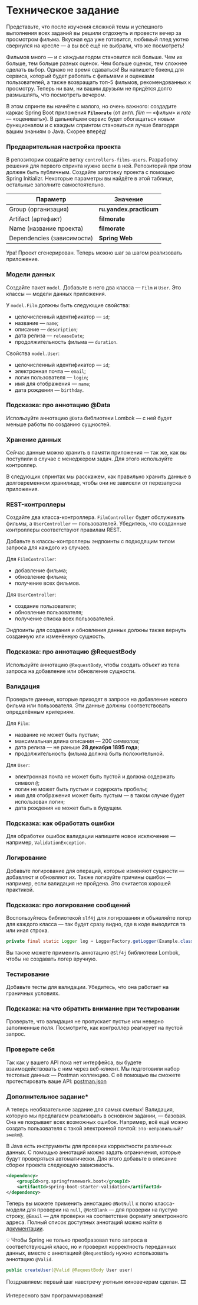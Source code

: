 # Техническое задание

Представьте, что после изучения сложной темы и успешного выполнения всех заданий вы решили отдохнуть и провести вечер за просмотром фильма. Вкусная еда уже готовится, любимый плед уютно свернулся на кресле — а вы всё ещё не выбрали, что же посмотреть!

Фильмов много — и с каждым годом становится всё больше. Чем их больше, тем больше разных оценок. Чем больше оценок, тем сложнее сделать выбор. Однако не время сдаваться! Вы напишете бэкенд для сервиса, который будет работать с фильмами и оценками пользователей, а также возвращать топ-5 фильмов, рекомендованных к просмотру. Теперь ни вам, ни вашим друзьям не придётся долго размышлять, что посмотреть вечером.

В этом спринте вы начнёте с малого, но очень важного: создадите каркас Spring Boot приложения **`Filmorate`** (от англ. *film* — «фильм» и *rate* — «оценивать»). В дальнейшем сервис будет обогащаться новым функционалом и с каждым спринтом становиться лучше благодаря вашим знаниям о Java. Скорее вперёд!

### Предварительная настройка проекта

В репозитории создайте ветку `controllers-films-users`. Разработку решения для первого спринта нужно вести в ней. Репозиторий при этом должен быть публичным. Создайте заготовку проекта с помощью Spring Initializr. Некоторые параметры вы найдёте в этой таблице, остальные заполните самостоятельно.


| **Параметр**                   | **Значение**    |
| -------------------------------------- | ----------------------- |
| Group (организация)         | **ru.yandex.practicum** |
| Artifact (артефакт)            | **filmorate**           |
| Name (название проекта) | **filmorate**           |
| Dependencies (зависимости)  | **Spring Web**          |

Ура! Проект сгенерирован. Теперь можно шаг за шагом реализовать приложение.

### Модели данных

Создайте пакет `model`. Добавьте в него два класса — `Film` и `User`. Это классы — модели данных приложения.

У `model.Film` должны быть следующие свойства:

* целочисленный идентификатор — `id`;
* название — `name`;
* описание — `description`;
* дата релиза — `releaseDate`;
* продолжительность фильма — `duration`.

Свойства `model.User`:

* целочисленный идентификатор — `id`;
* электронная почта — `email`;
* логин пользователя — `login`;
* имя для отображения — `name`;
* дата рождения — `birthday`.

### Подсказка: про аннотацию @Data

Используйте аннотацию `@Data` библиотеки Lombok — с ней будет меньше работы по созданию сущностей.

### Хранение данных

Сейчас данные можно хранить в памяти приложения — так же, как вы поступили в случае с менеджером задач. Для этого используйте контроллер.

В следующих спринтах мы расскажем, как правильно хранить данные в долговременном хранилище, чтобы они не зависели от перезапуска приложения.

### REST-контроллеры

Создайте два класса-контроллера. `FilmController` будет обслуживать фильмы, а `UserController` — пользователей. Убедитесь, что созданные контроллеры соответствуют правилам REST.

Добавьте в классы-контроллеры эндпоинты с подходящим типом запроса для каждого из случаев.

Для `FilmController`:

* добавление фильма;
* обновление фильма;
* получение всех фильмов.

Для `UserController`:

* создание пользователя;
* обновление пользователя;
* получение списка всех пользователей.

Эндпоинты для создания и обновления данных должны также вернуть созданную или изменённую сущность.

### Подсказка: про аннотацию @RequestBody

Используйте аннотацию `@RequestBody`, чтобы создать объект из тела запроса на добавление или обновление сущности.

### Валидация

Проверьте данные, которые приходят в запросе на добавление нового фильма или пользователя. Эти данные должны соответствовать определённым критериям.

Для `Film`:

* название не может быть пустым;
* максимальная длина описания — 200 символов;
* дата релиза — не раньше **28 декабря 1895 года**;
* продолжительность фильма должна быть положительной.

Для `User`:

* электронная почта не может быть пустой и должна содержать символ `@`;
* логин не может быть пустым и содержать пробелы;
* имя для отображения может быть пустым — в таком случае будет использован логин;
* дата рождения не может быть в будущем.

### Подсказка: как обработать ошибки

Для обработки ошибок валидации напишите новое исключение — например, `ValidationException`.

### Логирование

Добавьте логирование для операций, которые изменяют сущности — добавляют и обновляют их. Также логируйте причины ошибок — например, если валидация не пройдена. Это считается хорошей практикой.

### Подсказка: про логирование сообщений

Воспользуйтесь библиотекой `slf4j` для логирования и объявляйте логер для каждого класса — так будет сразу видно, где в коде выводится та или иная строка.

```java
private final static Logger log = LoggerFactory.getLogger(Example.class); 
```

Вы также можете применить аннотацию `@Slf4j` библиотеки Lombok, чтобы не создавать логер вручную.

### Тестирование

Добавьте тесты для валидации. Убедитесь, что она работает на граничных условиях.

### Подсказка: на что обратить внимание при тестировании

Проверьте, что валидация не пропускает пустые или неверно заполненные поля. Посмотрите, как контроллер реагирует на пустой запрос.

### Проверьте себя

Так как у вашего API пока нет интерфейса, вы будете взаимодействовать с ним через веб-клиент. Мы подготовили набор тестовых данных — Postman коллекцию. С её помощью вы сможете протестировать ваше API: [postman.json](postman/sprint.json)

### Дополнительное задание\*

А теперь необязательное задание для самых смелых! Валидация, которую мы предлагаем реализовать в основном задании, — базовая. Она не покрывает всех возможных ошибок. Например, всё ещё можно создать пользователя с такой электронной почтой: `это-неправильный?эмейл@`.

В Java есть инструменты для проверки корректности различных данных. С помощью аннотаций можно задать ограничения, которые будут проверяться автоматически. Для этого добавьте в описание сборки проекта следующую зависимость.

```xml
<dependency>
    <groupId>org.springframework.boot</groupId>
    <artifactId>spring-boot-starter-validation</artifactId>
</dependency> 
```

Теперь вы можете применить аннотацию `@NotNull` к полю класса-модели для проверки на `null`, `@NotBlank` — для проверки на пустую строку, `@Email` — для проверки на соответствие формату электронного адреса. Полный список доступных аннотаций можно найти в [документации](https://docs.jboss.org/hibernate/beanvalidation/spec/2.0/api/javax/validation/constraints/package-summary.html).

💡 Чтобы Spring не только преобразовал тело запроса в соответствующий класс, но и проверил корректность переданных данных, вместе с аннотацией `@RequestBody` нужно использовать аннотацию `@Valid`.

```java
public createUser(@Valid @RequestBody User user) 
```

Поздравляем: первый шаг навстречу уютным киновечерам сделан. 🎞️

Интересного вам программирования!
